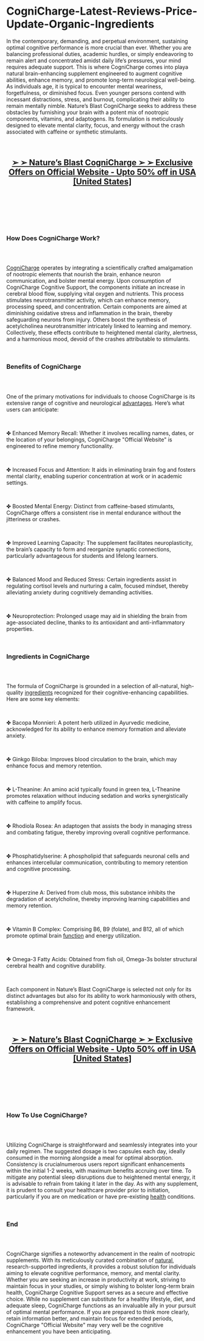 # CogniCharge-Latest-Reviews-Price-Update-Organic-Ingredients

<p>In the contemporary, demanding, and perpetual environment, sustaining optimal cognitive performance is more crucial than ever. Whether you are balancing professional duties, academic hurdles, or simply endeavoring to remain alert and concentrated amidst daily life&rsquo;s pressures, your mind requires adequate support. This is where CogniCharge comes into playa natural brain-enhancing supplement engineered to augment cognitive abilities, enhance memory, and promote long-term neurological well-being. As individuals age, it is typical to encounter mental weariness, forgetfulness, or diminished focus. Even younger persons contend with incessant distractions, stress, and burnout, complicating their ability to remain mentally nimble. Nature&rsquo;s Blast CogniCharge seeks to address these obstacles by furnishing your brain with a potent mix of nootropic components, vitamins, and adaptogens. Its formulation is meticulously designed to elevate mental clarity, focus, and energy without the crash associated with caffeine or synthetic stimulants.</p>
<p>&nbsp;</p>
<h2 style="text-align: center;"><strong><a href="https://naturesblastcognicharge.com/go/checkout/">➢ ➢&nbsp;Nature&rsquo;s Blast CogniCharge ➢ ➢ Exclusive Offers on Official Website - Upto 50% off in USA [United States]</a></strong></h2>
<h2 style="text-align: center;">&nbsp;</h2>
<p><a href="https://naturesblastcognicharge.com/go/checkout/"><img src="https://storage.penzu.com/g/X2mPBwWsAinkqURP" alt="" /></a></p>
<p>&nbsp;</p>
<h3><strong>How Does CogniCharge Work?</strong></h3>
<h3>&nbsp;</h3>
<p><a href="https://naturesblastcognicharge.com/">CogniCharge</a>&nbsp;operates by integrating a scientifically crafted amalgamation of nootropic elements that nourish the brain, enhance neuron communication, and bolster mental energy. Upon consumption of CogniCharge Cognitive Support, the components initiate an increase in cerebral blood flow, supplying vital oxygen and nutrients. This process stimulates neurotransmitter activity, which can enhance memory, processing speed, and concentration. Certain components are aimed at diminishing oxidative stress and inflammation in the brain, thereby safeguarding neurons from injury. Others boost the synthesis of acetylcholinea neurotransmitter intricately linked to learning and memory. Collectively, these effects contribute to heightened mental clarity, alertness, and a harmonious mood, devoid of the crashes attributable to stimulants.</p>
<p>&nbsp;</p>
<h3><strong>Benefits of CogniCharge</strong></h3>
<h3>&nbsp;</h3>
<p>One of the primary motivations for individuals to choose CogniCharge is its extensive range of cognitive and neurological&nbsp;<a href="https://nervearmorhealth.com/">advantages</a>. Here&rsquo;s what users can anticipate:</p>
<p>&nbsp;</p>
<p>✤ Enhanced Memory Recall: Whether it involves recalling names, dates, or the location of your belongings, CogniCharge "Official Website" is engineered to refine memory functionality.</p>
<p>&nbsp;</p>
<p>✤ Increased Focus and Attention: It aids in eliminating brain fog and fosters mental clarity, enabling superior concentration at work or in academic settings.</p>
<p>&nbsp;</p>
<p>✤ Boosted Mental Energy: Distinct from caffeine-based stimulants, CogniCharge offers a consistent rise in mental endurance without the jitteriness or crashes.</p>
<p>&nbsp;</p>
<p>✤ Improved Learning Capacity: The supplement facilitates neuroplasticity, the brain&rsquo;s capacity to form and reorganize synaptic connections, particularly advantageous for students and lifelong learners.</p>
<p>&nbsp;</p>
<p>✤ Balanced Mood and Reduced Stress: Certain ingredients assist in regulating cortisol levels and nurturing a calm, focused mindset, thereby alleviating anxiety during cognitively demanding activities.</p>
<p>&nbsp;</p>
<p>✤ Neuroprotection: Prolonged usage may aid in shielding the brain from age-associated decline, thanks to its antioxidant and anti-inflammatory properties.</p>
<p>&nbsp;</p>
<h3><strong>Ingredients in CogniCharge</strong></h3>
<h3>&nbsp;</h3>
<p>The formula of CogniCharge is grounded in a selection of all-natural, high-quality&nbsp;<a href="https://synviteliverwellness.com/">ingredients</a>&nbsp;recognized for their cognitive-enhancing capabilities. Here are some key elements:</p>
<p>&nbsp;</p>
<p>✤ Bacopa Monnieri: A potent herb utilized in Ayurvedic medicine, acknowledged for its ability to enhance memory formation and alleviate anxiety.</p>
<p>&nbsp;</p>
<p>✤ Ginkgo Biloba: Improves blood circulation to the brain, which may enhance focus and memory retention.</p>
<p>&nbsp;</p>
<p>✤ L-Theanine: An amino acid typically found in green tea, L-Theanine promotes relaxation without inducing sedation and works synergistically with caffeine to amplify focus.</p>
<p>&nbsp;</p>
<p>✤ Rhodiola Rosea: An adaptogen that assists the body in managing stress and combating fatigue, thereby improving overall cognitive performance.</p>
<p>&nbsp;</p>
<p>✤ Phosphatidylserine: A phospholipid that safeguards neuronal cells and enhances intercellular communication, contributing to memory retention and cognitive processing.</p>
<p>&nbsp;</p>
<p>✤ Huperzine A: Derived from club moss, this substance inhibits the degradation of acetylcholine, thereby improving learning capabilities and memory retention.</p>
<p>&nbsp;</p>
<p>✤ Vitamin B Complex: Comprising B6, B9 (folate), and B12, all of which promote optimal brain&nbsp;<a href="https://nervozenn.com/">function</a>&nbsp;and energy utilization.</p>
<p>&nbsp;</p>
<p>✤ Omega-3 Fatty Acids: Obtained from fish oil, Omega-3s bolster structural cerebral health and cognitive durability.</p>
<p>&nbsp;</p>
<p>Each component in Nature&rsquo;s Blast CogniCharge is selected not only for its distinct advantages but also for its ability to work harmoniously with others, establishing a comprehensive and potent cognitive enhancement framework.</p>
<p>&nbsp;</p>
<h2 style="text-align: center;"><strong><a href="https://naturesblastcognicharge.com/go/checkout/">➢ ➢&nbsp;Nature&rsquo;s Blast CogniCharge ➢ ➢ Exclusive Offers on Official Website - Upto 50% off in USA [United States]</a></strong></h2>
<h2 style="text-align: center;">&nbsp;</h2>
<p><a href="https://naturesblastcognicharge.com/go/checkout/"><img src="https://storage.penzu.com/g/QqS891QJ48H3aY9v" alt="" /></a></p>
<p>&nbsp;</p>
<h3><strong>How To Use CogniCharge?</strong></h3>
<h3>&nbsp;</h3>
<p>Utilizing CogniCharge is straightforward and seamlessly integrates into your daily regimen. The suggested dosage is two capsules each day, ideally consumed in the morning alongside a meal for optimal absorption. Consistency is crucialnumerous users report significant enhancements within the initial 1-2 weeks, with maximum benefits accruing over time. To mitigate any potential sleep disruptions due to heightened mental energy, it is advisable to refrain from taking it later in the day. As with any supplement, it is prudent to consult your healthcare provider prior to initiation, particularly if you are on medication or have pre-existing&nbsp;<a href="https://thenaturestherapeutics.com/keto-gummies/">health</a>&nbsp;conditions.</p>
<p>&nbsp;</p>
<h3><strong>End</strong></h3>
<h3>&nbsp;</h3>
<p>CogniCharge signifies a noteworthy advancement in the realm of nootropic supplements. With its meticulously curated combination of&nbsp;<a href="https://neuro-fortis-pro.com/">natural</a>, research-supported ingredients, it provides a robust solution for individuals aiming to elevate cognitive performance, memory, and mental clarity. Whether you are seeking an increase in productivity at work, striving to maintain focus in your studies, or simply wishing to bolster long-term brain health, CogniCharge Cognitive Support serves as a secure and effective choice. While no supplement can substitute for a healthy lifestyle, diet, and adequate sleep, CogniCharge functions as an invaluable ally in your pursuit of optimal mental performance. If you are prepared to think more clearly, retain information better, and maintain focus for extended periods, CogniCharge "Official Website" may very well be the cognitive enhancement you have been anticipating.</p>
